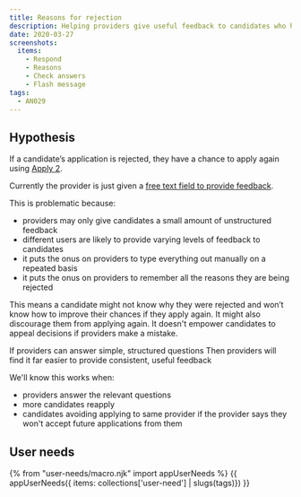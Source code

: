 ```yaml
---
title: Reasons for rejection
description: Helping providers give useful feedback to candidates who have been rejected
date: 2020-03-27
screenshots:
  items:
    - Respond
    - Reasons
    - Check answers
    - Flash message
tags:
  - AN029
---
```


## Hypothesis

If a candidate’s application is rejected, they have a chance to apply again using [Apply 2](/apply-for-teacher-training/apply-again).

Currently the provider is just given a [free text field to provide feedback](/manage-teacher-training-applications/as-launched-26-nov-2019#reject-application).

This is problematic because:

* providers may only give candidates a small amount of unstructured feedback
* different users are likely to provide varying levels of feedback to candidates
* it puts the onus on providers to type everything out manually on a repeated basis
* it puts the onus on providers to remember all the reasons they are being rejected

This means a candidate might not know why they were rejected and won’t know how to improve their chances if they apply again. It might also discourage them from applying again. It doesn't empower candidates to appeal decisions if providers make a mistake.

If providers can answer simple, structured questions
Then providers will find it far easier to provide consistent, useful feedback

We'll know this works when:

* providers answer the relevant questions
* more candidates reapply
* candidates avoiding applying to same provider if the provider says they won't accept future applications from them

## User needs

{% from "user-needs/macro.njk" import appUserNeeds %}
{{ appUserNeeds({ items: collections['user-need'] | slugs(tags)}) }}
